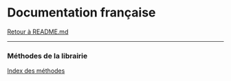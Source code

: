 # Documentation française

[Retour à README.md](../../README.md)

___

### Méthodes de la librairie

[Index des méthodes](methods/index.md)